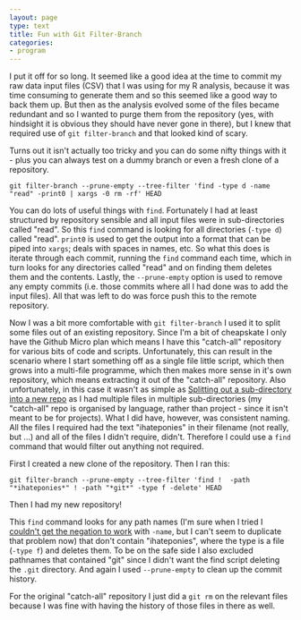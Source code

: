 ```yaml
---
layout: page
type: text
title: Fun with Git Filter-Branch
categories: 
- program
---
```

I put it off for so long. It seemed like a good idea at the time to commit my raw data input files (CSV) that I was using for my R analysis, because it was time consuming to generate them and so this seemed like a good way to back them up. But then as the analysis evolved some of the files became redundant and so I wanted to purge them from the repository (yes, with hindsight it is obvious they should have never gone in there), but I  knew that required use of `git filter-branch` and that looked kind of scary.

Turns out it isn't actually too tricky and you can do some nifty things with it - plus you can always test on a dummy branch or even a fresh clone of a repository. 

	git filter-branch --prune-empty --tree-filter 'find -type d -name "read" -print0 | xargs -0 rm -rf' HEAD

You can do lots of useful things with `find`. Fortunately I had at least structured by repository sensible and all input files were in sub-directories called "read". So this `find` command is looking for all directories (`-type d`) called "read". `print0` is used to get the output into a format that can be piped into `xargs`; deals with spaces in names, etc. So what this does is iterate through each commit, running the `find` command each time, which in turn looks for any directories called "read" and on finding them deletes them and the contents. Lastly, the `--prune-empty` option is used to remove any empty commits (i.e. those commits where all I had done was to add the input files). All that was left to do was force push this to the remote repository.

Now I was a bit more comfortable with `git filter-branch` I used it to split some files out of an existing repository. Since I'm a bit of cheapskate I only have the Github Micro plan which means I have this "catch-all" repository for various bits of code and scripts. Unfortunately, this can result in the scenario where I start something off as a single file little script, which then grows into a multi-file programme, which then makes more sense in it's own repository, which means extracting it out of the "catch-all"  repository. Also unfortunately, in this case it wasn't as simple as [Splitting out a sub-directory into a new repo](https://help.github.com/articles/splitting-a-subpath-out-into-a-new-repo) as I had multiple files in multiple sub-directories (my "catch-all" repo is organised by language, rather than project - since it isn't meant to be for projects). What I did have, however, was consistent naming. All the files I required had the text "ihateponies" in their filename (not really, but ...) and all of the files I didn't require, didn't. Therefore I could use a `find` command that would filter out anything not required.

First I created a new clone of the repository. Then I ran this:

	git filter-branch --prune-empty --tree-filter 'find !  -path "*ihateponies*" ! -path "*git*" -type f -delete' HEAD

Then I had my new repository!

This `find` command looks for any path names (I'm sure when I tried I [couldn't get the negation to work](http://stackoverflow.com/questions/9816739/find-files-not-equal-to-pattern/9825586#9825586) with `-name`, but I can't seem to duplicate that problem now) that don't contain "ihateponies", where the type is a file (`-type f`) and deletes them. To be on the safe side I also excluded pathnames that contained "git" since I didn't want the find script deleting the `.git` directory. And again I used `--prune-empty` to clean up the commit history.

For the original "catch-all" repository I just did a `git rm` on the relevant files because I was fine with having the history of those files in there as well.
